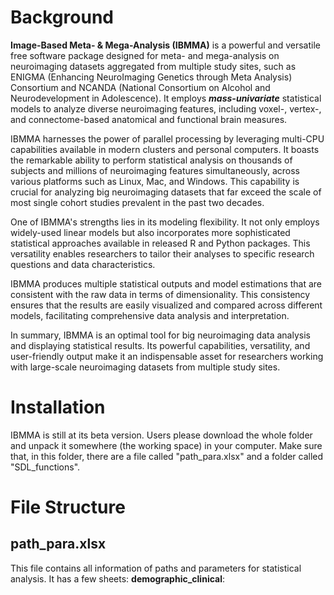 # Background

**Image-Based Meta- & Mega-Analysis (IBMMA)** is a powerful and versatile free software package designed for meta- and mega-analysis on neuroimaging datasets aggregated from multiple study sites, such as ENIGMA (Enhancing NeuroImaging Genetics through Meta Analysis) Consortium and NCANDA (National Consortium on Alcohol and Neurodevelopment in Adolescence). It employs _**mass-univariate**_ statistical models to analyze diverse neuroimaging features, including voxel-, vertex-, and connectome-based anatomical and functional brain measures.

IBMMA harnesses the power of parallel processing by leveraging multi-CPU capabilities available in modern clusters and personal computers. It boasts the remarkable ability to perform statistical analysis on thousands of subjects and millions of neuroimaging features simultaneously, across various platforms such as Linux, Mac, and Windows. This capability is crucial for analyzing big neuroimaging datasets that far exceed the scale of most single cohort studies prevalent in the past two decades.

One of IBMMA's strengths lies in its modeling flexibility. It not only employs widely-used linear models but also incorporates more sophisticated statistical approaches available in released R and Python packages. This versatility enables researchers to tailor their analyses to specific research questions and data characteristics.

IBMMA produces multiple statistical outputs and model estimations that are consistent with the raw data in terms of dimensionality. This consistency ensures that the results are easily visualized and compared across different models, facilitating comprehensive data analysis and interpretation.

In summary, IBMMA is an optimal tool for big neuroimaging data analysis and displaying statistical results. Its powerful capabilities, versatility, and user-friendly output make it an indispensable asset for researchers working with large-scale neuroimaging datasets from multiple study sites.

# Installation

IBMMA is still at its beta version. Users please download the whole folder and unpack it somewhere (the working space) in your computer. Make sure that, in this folder, there are a file called "path_para.xlsx" and a folder called "SDL_functions".

# File Structure

## path_para.xlsx
This file contains all information of paths and parameters for statistical analysis. It has a few sheets:
**demographic_clinical**:
